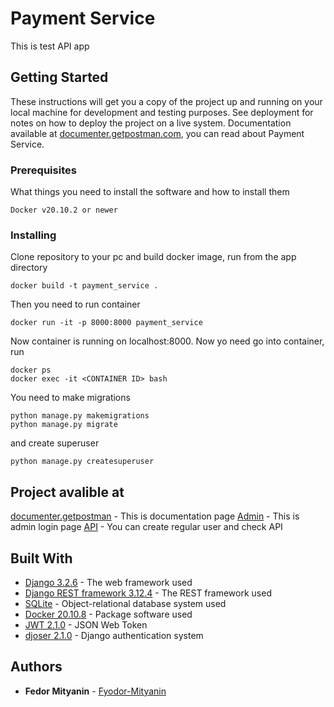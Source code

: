 # Payment Service

This is test API app

## Getting Started

These instructions will get you a copy of the project up and running on your local machine for development and testing purposes. See deployment for notes on how to deploy the project on a live system.
Documentation available at [documenter.getpostman.com](https://documenter.getpostman.com/view/13009350/U16bx9Mu), you can read about Payment Service.

### Prerequisites

What things you need to install the software and how to install them

```
Docker v20.10.2 or newer
```

### Installing

Clone repository to your pc and build docker image, run from the app directory

```
docker build -t payment_service .
```

Then you need to run container

```
docker run -it -p 8000:8000 payment_service
```

Now container is running on localhost:8000. Now yo need go into container, run

```
docker ps
docker exec -it <CONTAINER ID> bash
```

You need to make migrations

```
python manage.py makemigrations
python manage.py migrate
```

and create superuser

```
python manage.py createsuperuser
```


## Project avalible at

[documenter.getpostman](https://documenter.getpostman.com/view/13009350/U16bx9Mu) - This is documentation page
[Admin](http://localhost:8000/admin/) - This is admin login page
[API](http://localhost:8000/api/v1/auth/users/) - You can create regular user and check API


## Built With

* [Django 3.2.6](https://docs.djangoproject.com/en/3.2/) - The web framework used
* [Django REST framework 3.12.4](https://www.django-rest-framework.org/) - The REST framework used
* [SQLite](https://www.sqlite.org/index.html) - Object-relational database system used
* [Docker 20.10.8](https://www.docker.com/) - Package software used
* [JWT 2.1.0](https://jwt.io//) - JSON Web Token
* [djoser 2.1.0](https://djoser.readthedocs.io/en/latest/getting_started.html) - Django authentication system


## Authors

* **Fedor Mityanin** - [Fyodor-Mityanin](https://github.com/Fyodor-Mityanin)
